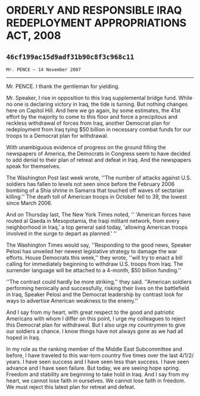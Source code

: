 # ORDERLY AND RESPONSIBLE IRAQ REDEPLOYMENT APPROPRIATIONS ACT, 2008
## `46cf199ac15d9adf31b90c8f3c968c11`
`Mr. PENCE — 14 November 2007`

---


Mr. PENCE. I thank the gentleman for yielding.

Mr. Speaker, I rise in opposition to this Iraq supplemental bridge 
fund. While no one is declaring victory in Iraq, the tide is turning. 
But nothing changes here on Capitol Hill. And here we go again, by some 
estimates, the 41st effort by the majority to come to this floor and 
force a precipitous and reckless withdrawal of forces from Iraq, 
another Democrat plan for redeployment from Iraq tying $50 billion in 
necessary combat funds for our troops to a Democrat plan for 
withdrawal.

With unambiguous evidence of progress on the ground filling the 
newspapers of America, the Democrats in Congress seem to have decided 
to add denial to their plan of retreat and defeat in Iraq. And the 
newspapers speak for themselves.

The Washington Post last week wrote, ''The number of attacks against 
U.S. soldiers has fallen to levels not seen since before the February 
2006 bombing of a Shia shrine in Samarra that touched off waves of 
sectarian killing.'' The death toll of American troops in October fell 
to 39, the lowest since March 2006.

And on Thursday last, The New York Times noted, '' 'American forces 
have routed al Qaeda in Mesopotamia, the Iraqi militant network, from 
every neighborhood in Iraq,' a top general said today, 'allowing 
American troops involved in the surge to depart as planned.' ''

The Washington Times would say, ''Responding to the good news, 
Speaker Pelosi has unveiled her newest legislative strategy to damage 
the war efforts. House Democrats this week,'' they wrote, ''will try to 
enact a bill calling for immediately beginning to withdraw U.S. troops 
from Iraq. The surrender language will be attached to a 4-month, $50 
billion funding.''

''The contrast could hardly be more striking,'' they said. ''American 
soldiers performing heroically and successfully, risking their lives on 
the battlefield in Iraq, Speaker Pelosi and the Democrat leadership by 
contrast look for ways to advertise American weakness to the enemy.''

And I say from my heart, with great respect to the good and patriotic 
Americans with whom I differ on this point, I urge my colleagues to 
reject this Democrat plan for withdrawal. But I also urge my countrymen 
to give our soldiers a chance. I know things have not always gone as we 
had all hoped in Iraq.

In my role as the ranking member of the Middle East Subcommittee and 
before, I have traveled to this war-torn country five times over the 
last 4/1/2/ years. I have seen success and I have seen less than 
success. I have seen advance and I have seen failure. But today, we are 
seeing hope spring. Freedom and stability are beginning to take hold in 
Iraq. And I say from my heart, we cannot lose faith in ourselves. We 
cannot lose faith in freedom. We must reject this latest plan for 
retreat and defeat.